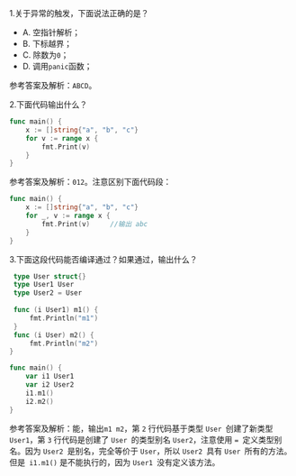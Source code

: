 1.关于异常的触发，下面说法正确的是？

- A. 空指针解析；
- B. 下标越界；
- C. 除数为`0`；
- D. 调用`panic`函数；

参考答案及解析：`ABCD`。

2.下面代码输出什么？

```go
func main() {
    x := []string{"a", "b", "c"}
    for v := range x {
        fmt.Print(v)
    }
}
```

参考答案及解析：`012`。注意区别下面代码段：

```go
func main() {
    x := []string{"a", "b", "c"}
    for _, v := range x {
        fmt.Print(v)     //输出 abc
    }
}
```

3.下面这段代码能否编译通过？如果通过，输出什么？

```go
 type User struct{}
 type User1 User
 type User2 = User
 
 func (i User1) m1() {
     fmt.Println("m1")
 }
 func (i User) m2() {
     fmt.Println("m2")
}

func main() {
    var i1 User1
    var i2 User2
    i1.m1()
    i2.m2()
}
```

参考答案及解析：能，输出`m1 m2`，第 `2` 行代码基于类型 `User `创建了新类型 `User1`，第 `3` 行代码是创建了 `User `的类型别名 `User2`，注意使用 `= `定义类型别名。因为 `User2 `是别名，完全等价于 `User`，所以 `User2 `具有 `User `所有的方法。但是` i1.m1()` 是不能执行的，因为 `User1 `没有定义该方法。